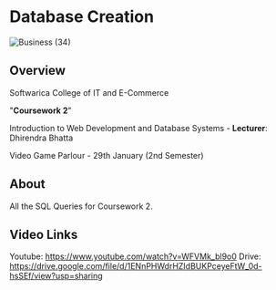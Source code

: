 # Database Creation

![Business (34)](https://github.com/user-attachments/assets/d62a77bc-d1d5-412b-9f7f-b07d48e71eab)


## Overview

Softwarica College of IT and E-Commerce

"**Coursework 2**"

Introduction to Web Development and Database Systems - **Lecturer**: Dhirendra Bhatta

Video Game Parlour - 29th January (2nd Semester)

## About

All the SQL Queries for Coursework 2. 

## Video Links

Youtube: https://www.youtube.com/watch?v=WFVMk_bl9o0 
Drive: https://drive.google.com/file/d/1ENnPHWdrHZIdBUKPceyeFtW_0d-hsSEf/view?usp=sharing

